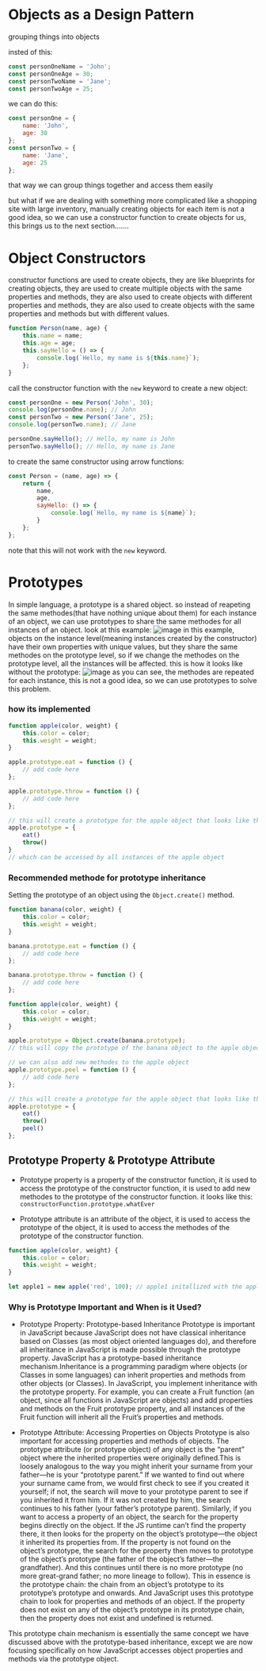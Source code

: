 # Objects as a Design Pattern

grouping things into objects

insted of this:
    
```js
const personOneName = 'John';
const personOneAge = 30;
const personTwoName = 'Jane';
const personTwoAge = 25;
```

we can do this:
    
```js
const personOne = {
    name: 'John',
    age: 30
};
const personTwo = {
    name: 'Jane',
    age: 25
};
```
that way we can group things together and access them easily

but what if we are dealing with something more complicated like a shopping site with large inventory, manually creating objects for each item is not a good idea, so we can use a constructor function to create objects for us, this brings us to the next section.......

# Object Constructors

constructor functions are used to create objects, they are like blueprints for creating objects, they are used to create multiple objects with the same properties and methods, they are also used to create objects with different properties and methods, they are also used to create objects with the same properties and methods but with different values.

```js
function Person(name, age) {
    this.name = name;
    this.age = age;
    this.sayHello = () => {
        console.log(`Hello, my name is ${this.name}`);
    };
}
```

call the constructor function with the `new` keyword to create a new object:

```js
const personOne = new Person('John', 30);
console.log(personOne.name); // John
const personTwo = new Person('Jane', 25);
console.log(personTwo.name); // Jane

personOne.sayHello(); // Hello, my name is John
personTwo.sayHello(); // Hello, my name is Jane
```

to create the same constructor using arrow functions:

```js
const Person = (name, age) => {
    return {
        name,
        age,
        sayHello: () => {
            console.log(`Hello, my name is ${name}`);
        }
    };
};
```
note that this will not work with the `new` keyword.

# Prototypes

In simple language, a prototype is a shared object. so instead of reapeting the same methodes(that have nothing unique about them) for each instance of an object, we can use prototypes to share the same methodes for all instances of an object. look at this example:
![image](/imgs/prototype.png)
in this example, objects on the instance level(meaning instances created by the constructor) have their own properties with unique values, but they share the same methodes on the prototype level, so if we change the methodes on the prototype level, all the instances will be affected. this is how it looks like without the prototype:
![image](/imgs/pt2.png)
as you can see, the methodes are repeated for each instance, this is not a good idea, so we can use prototypes to solve this problem.

### how its implemented

```js
function apple(color, weight) {
    this.color = color;
    this.weight = weight;
}

apple.prototype.eat = function () {
    // add code here
};

apple.prototype.throw = function () {
    // add code here
};

// this will create a prototype for the apple object that looks like this:
apple.prototype = {
    eat()
    throw()
}
// which can be accessed by all instances of the apple object
```

### Recommended methode for prototype inheritance

Setting the prototype of an object using the `Object.create()` method.

```js
function banana(color, weight) {
    this.color = color;
    this.weight = weight;
}

banana.prototype.eat = function () {
    // add code here
};

banana.prototype.throw = function () {
    // add code here
};

function apple(color, weight) {
    this.color = color;
    this.weight = weight;
}

apple.prototype = Object.create(banana.prototype);
// this will copy the prototype of the banana object to the apple object

// we can also add new methodes to the apple object
apple.prototype.peel = function () {
    // add code here
};

// this will create a prototype for the apple object that looks like this:
apple.prototype = {
    eat()
    throw()
    peel()
};
```

## Prototype Property & Prototype Attribute

- Prototype property is a property of the constructor function, it is used to access the prototype of the constructor function, it is used to add new methodes to the prototype of the constructor function. it looks like this: `constructorFunction.prototype.whatEver`

- Prototype attribute is an attribute of the object, it is used to access the prototype of the object, it is used to access the methodes of the prototype of the constructor function.

```js
function apple(color, weight) {
    this.color = color;
    this.weight = weight;
}

let apple1 = new apple('red', 100); // apple1 initallized with the apple constructor function and as such its prototype attribute is `apple.prototype`
```

### Why is Prototype Important and When is it Used?

- Prototype Property: Prototype-based Inheritance
Prototype is important in JavaScript because JavaScript does not have classical inheritance based on Classes (as most object oriented languages do), and therefore all inheritance in JavaScript is made possible through the prototype property. JavaScript has a prototype-based inheritance mechanism.Inheritance is a programming paradigm where objects (or Classes in some languages) can inherit properties and methods from other objects (or Classes). In JavaScript, you implement inheritance with the prototype property. For example, you can create a Fruit function (an object, since all functions in JavaScript are objects) and add properties and methods on the Fruit prototype property, and all instances of the Fruit function will inherit all the Fruit’s properties and methods.

- Prototype Attribute: Accessing Properties on Objects
Prototype is also important for accessing properties and methods of objects. The prototype attribute (or prototype object) of any object is the “parent” object where the inherited properties were originally defined.This is loosely analogous to the way you might inherit your surname from your father—he is your “prototype parent.” If we wanted to find out where your surname came from, we would first check to see if you created it yourself; if not, the search will move to your prototype parent to see if you inherited it from him. If it was not created by him, the search continues to his father (your father’s prototype parent).
Similarly, if you want to access a property of an object, the search for the property begins directly on the object. If the JS runtime can’t find the property there, it then looks for the property on the object’s prototype—the object it inherited its properties from.
If the property is not found on the object’s prototype, the search for the property then moves to prototype of the object’s prototype (the father of the object’s father—the grandfather). And this continues until there is no more prototype (no more great-grand father; no more lineage to follow). This in essence is the prototype chain: the chain from an object’s prototype to its prototype’s prototype and onwards. And JavaScript uses this prototype chain to look for properties and methods of an object.
If the property does not exist on any of the object’s prototype in its prototype chain, then the property does not exist and undefined is returned.

This prototype chain mechanism is essentially the same concept we have discussed above with the prototype-based inheritance, except we are now focusing specifically on how JavaScript accesses object properties and methods via the prototype object.









